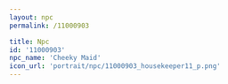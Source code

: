 ```yaml
---
layout: npc
permalink: /11000903

title: Npc
id: '11000903'
npc_name: 'Cheeky Maid'
icon_url: 'portrait/npc/11000903_housekeeper11_p.png'
---
```

